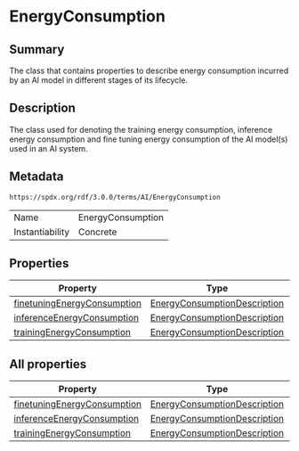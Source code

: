 <!-- Automatically generated by spec-parser v2.3.0 on 2024-07-09T17:43:37.025898+00:00 -->
<!-- SPDX-License-Identifier: Community-Spec-1.0 -->

# EnergyConsumption

## Summary

The class that contains properties to describe energy consumption incurred
by an AI model in different stages of its lifecycle.


## Description

The class used for denoting the training energy consumption, inference energy
consumption and fine tuning energy consumption of the AI model(s) used in an AI
system.


## Metadata

`https://spdx.org/rdf/3.0.0/terms/AI/EnergyConsumption`


| | |
|---|---|
| Name | EnergyConsumption |
| Instantiability | Concrete |






## Properties

| Property | Type | minCount | maxCount |
|---|---|:---:|:---:|
| [finetuningEnergyConsumption](../Properties/finetuningEnergyConsumption.md) | [EnergyConsumptionDescription](../Classes/EnergyConsumptionDescription.md) | 0 | * |
| [inferenceEnergyConsumption](../Properties/inferenceEnergyConsumption.md) | [EnergyConsumptionDescription](../Classes/EnergyConsumptionDescription.md) | 0 | * |
| [trainingEnergyConsumption](../Properties/trainingEnergyConsumption.md) | [EnergyConsumptionDescription](../Classes/EnergyConsumptionDescription.md) | 0 | * |



## All properties

| Property | Type | minCount | maxCount |
|---|---|:---:|:---:|
| [finetuningEnergyConsumption](../../AI/Properties/finetuningEnergyConsumption.md) | [EnergyConsumptionDescription](../../AI/Classes/EnergyConsumptionDescription.md) | 0 | * |
| [inferenceEnergyConsumption](../../AI/Properties/inferenceEnergyConsumption.md) | [EnergyConsumptionDescription](../../AI/Classes/EnergyConsumptionDescription.md) | 0 | * |
| [trainingEnergyConsumption](../../AI/Properties/trainingEnergyConsumption.md) | [EnergyConsumptionDescription](../../AI/Classes/EnergyConsumptionDescription.md) | 0 | * |



